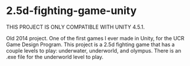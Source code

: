 # 2.5d-fighting-game-unity


THIS PROJECT IS ONLY COMPATIBLE WITH UNITY 4.5.1.

Old 2014 project. One of the first games I ever made in Unity, for the UCR Game Design Program.
This project is a 2.5d fighting game that has a couple levels to play: underwater, underworld, and olympus. There is an .exe file for the underworld level to play. 
